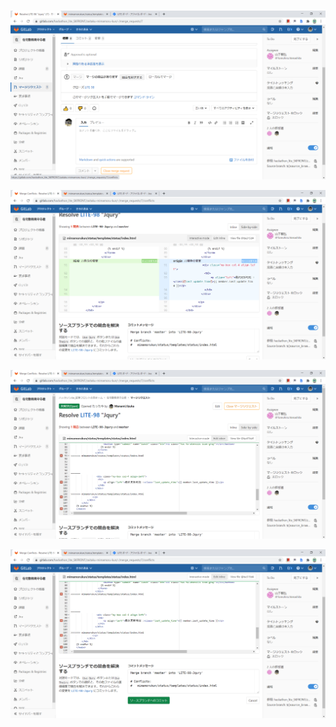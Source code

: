 # 

![2020-09-09](uploads/db465daba03dda1578cc6c4e0ef93f75/2020-09-09.png)

![2020-09-09__1_](uploads/c739bd498e2c8f8f3e002d09cf4478e6/2020-09-09__1_.png)

![2020-09-09__2_](uploads/33b701e15f29739c0fe75fed52fd6c66/2020-09-09__2_.png)

![2020-09-09__3_](uploads/45943847e91077312cd939ed06cc7ac6/2020-09-09__3_.png)

## 






## 






